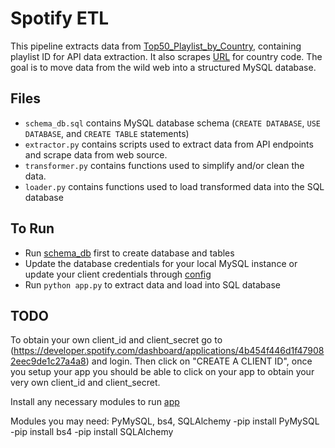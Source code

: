 # Spotify ETL

This pipeline extracts data from [Top50_Playlist_by_Country](Resources/Top50_Playlist_by_Country.xlsm), containing playlist ID for API data extraction. It also scrapes [URL](https://www.nationsonline.org/oneworld/country_code_list.htm) for country code. The goal is to move data from the wild web into a structured MySQL database.

## Files

- `schema_db.sql` contains MySQL database schema (`CREATE DATABASE`, `USE DATABASE`, and `CREATE TABLE` statements)
- `extractor.py` contains scripts used to extract data from API endpoints and scrape data from web source.
- `transformer.py` contains functions used to simplify and/or clean the data.
- `loader.py` contains functions used to load transformed data into the SQL database
 
## To Run
 
 - Run [schema_db](schema_db.sql) first to create database and tables
 - Update the database credentials for your local MySQL instance or update your client credentials through [config](config.py)
 - Run `python app.py` to extract data and load into SQL database
 
## TODO

To obtain your own client_id and client_secret go to (https://developer.spotify.com/dashboard/applications/4b454f446d1f479082eec9de1c27a4a8) and login. Then click on "CREATE A CLIENT ID", once you setup your app you should be able to click on your app to obtain your very own client_id and client_secret.

Install any necessary modules to run [app](app.py)

Modules you may need: PyMySQL, bs4, SQLAlchemy
  -pip install PyMySQL
  -pip install bs4
  -pip install SQLAlchemy
